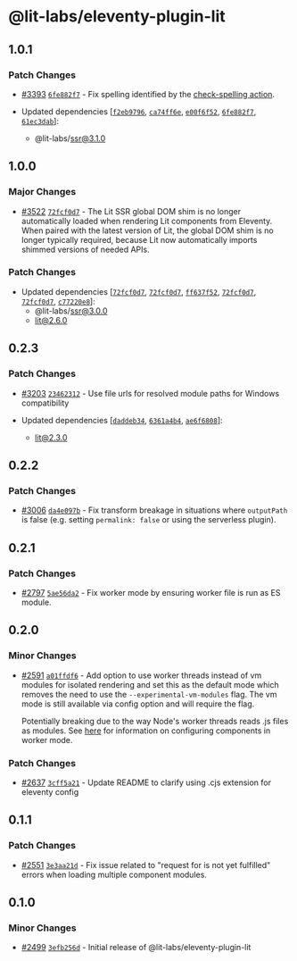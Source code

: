 # @lit-labs/eleventy-plugin-lit

## 1.0.1

### Patch Changes

- [#3393](https://github.com/lit/lit/pull/3393) [`6fe882f7`](https://github.com/lit/lit/commit/6fe882f7af746ddab6e98bca3d2690222095423d) - Fix spelling identified by the [check-spelling action](https://github.com/marketplace/actions/check-spelling).

- Updated dependencies [[`f2eb9796`](https://github.com/lit/lit/commit/f2eb97962c7e77373b3b8861ab59639de22da3d0), [`ca74ff6e`](https://github.com/lit/lit/commit/ca74ff6eda710b929ca7aaf759a98cdfa350cc0d), [`e00f6f52`](https://github.com/lit/lit/commit/e00f6f52199d5dbc08d4c15f62380422e77cde7f), [`6fe882f7`](https://github.com/lit/lit/commit/6fe882f7af746ddab6e98bca3d2690222095423d), [`61ec3dab`](https://github.com/lit/lit/commit/61ec3dab761e379c65f9e27946e53137da83fb58)]:
  - @lit-labs/ssr@3.1.0

## 1.0.0

### Major Changes

- [#3522](https://github.com/lit/lit/pull/3522) [`72fcf0d7`](https://github.com/lit/lit/commit/72fcf0d70b4f4644e080e9c375a58cf8fc35e9e8) - The Lit SSR global DOM shim is no longer automatically loaded when rendering Lit components from Eleventy. When paired with the latest version of Lit, the global DOM shim is no longer typically required, because Lit now automatically imports shimmed versions of needed APIs.

### Patch Changes

- Updated dependencies [[`72fcf0d7`](https://github.com/lit/lit/commit/72fcf0d70b4f4644e080e9c375a58cf8fc35e9e8), [`72fcf0d7`](https://github.com/lit/lit/commit/72fcf0d70b4f4644e080e9c375a58cf8fc35e9e8), [`ff637f52`](https://github.com/lit/lit/commit/ff637f52a3c2252e37d6ea6ae352c3c0f35a9e87), [`72fcf0d7`](https://github.com/lit/lit/commit/72fcf0d70b4f4644e080e9c375a58cf8fc35e9e8), [`72fcf0d7`](https://github.com/lit/lit/commit/72fcf0d70b4f4644e080e9c375a58cf8fc35e9e8), [`c77220e8`](https://github.com/lit/lit/commit/c77220e80bc5b04628776ef8e5828fcde5f8ad16)]:
  - @lit-labs/ssr@3.0.0
  - lit@2.6.0

## 0.2.3

### Patch Changes

- [#3203](https://github.com/lit/lit/pull/3203) [`23462312`](https://github.com/lit/lit/commit/234623129990c19c535eb36d2bcab38f3842ff82) - Use file urls for resolved module paths for Windows compatibility

- Updated dependencies [[`daddeb34`](https://github.com/lit/lit/commit/daddeb346a2f454b25a6a5d1722683197f25fbcd), [`6361a4b4`](https://github.com/lit/lit/commit/6361a4b4a589465cf6836c8454ed8ca4521d7b4d), [`ae6f6808`](https://github.com/lit/lit/commit/ae6f6808f539254b72ec7efcff34b812173abe64)]:
  - lit@2.3.0

## 0.2.2

### Patch Changes

- [#3006](https://github.com/lit/lit/pull/3006) [`da4e097b`](https://github.com/lit/lit/commit/da4e097b09ba5769a3daa4f1539c415ce3699a5e) - Fix transform breakage in situations where `outputPath` is false (e.g. setting `permalink: false` or using the serverless plugin).

## 0.2.1

### Patch Changes

- [#2797](https://github.com/lit/lit/pull/2797) [`5ae56da2`](https://github.com/lit/lit/commit/5ae56da2c76e9852af26fe387c7c0e689afc76fa) - Fix worker mode by ensuring worker file is run as ES module.

## 0.2.0

### Minor Changes

- [#2591](https://github.com/lit/lit/pull/2591) [`a01ffdf6`](https://github.com/lit/lit/commit/a01ffdf6e58ea1c5269579215a442a53b04040f6) - Add option to use worker threads instead of vm modules for isolated rendering and set this as the default mode which removes the need to use the `--experimental-vm-modules` flag. The vm mode is still available via config option and will require the flag.

  Potentially breaking due to the way Node's worker threads reads .js files as modules. See [here](https://github.com/lit/lit/tree/main/packages/labs/eleventy-plugin-lit#configure-component-modules) for information on configuring components in worker mode.

### Patch Changes

- [#2637](https://github.com/lit/lit/pull/2637) [`3cff5a21`](https://github.com/lit/lit/commit/3cff5a2174abdd453b973ba42f0abe8fa343840f) - Update README to clarify using .cjs extension for eleventy config

## 0.1.1

### Patch Changes

- [#2551](https://github.com/lit/lit/pull/2551) [`3e3aa21d`](https://github.com/lit/lit/commit/3e3aa21db9cdd1cad3ed8c95511684b2d7241892) - Fix issue related to "request for <module> is not yet fulfilled" errors when loading multiple component modules.

## 0.1.0

### Minor Changes

- [#2499](https://github.com/lit/lit/pull/2499) [`3efb256d`](https://github.com/lit/lit/commit/3efb256dc1988f14c65d2bdfd060bdcfcd09f97a) - Initial release of @lit-labs/eleventy-plugin-lit
